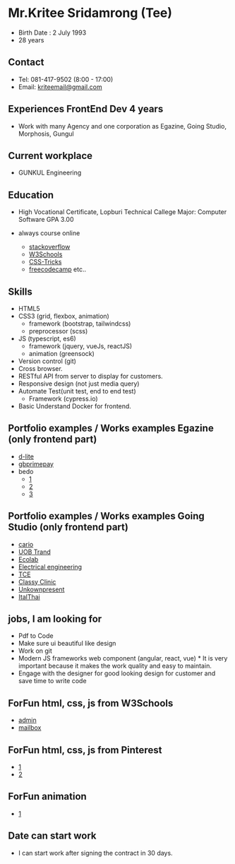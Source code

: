 # Mr.Kritee Sridamrong (Tee)

- Birth Date : 2 July 1993
- 28 years

## Contact

- Tel: 081-417-9502 (8:00 - 17:00)
- Email: kriteemail@gmail.com

## Experiences FrontEnd Dev 4 years

- Work with many Agency and one corporation as Egazine, Going Studio, Morphosis, Gungul

## Current workplace

- GUNKUL Engineering

## Education

- High Vocational Certificate, Lopburi Technical Callege Major: Computer Software GPA 3.00

- always course online
  - [stackoverflow](https://stackoverflow.com/)
  - [W3Schools](https://www.w3schools.com/)
  - [CSS-Tricks](https://css-tricks.com/)
  - [freecodecamp](https://www.freecodecamp.org/) etc..

## Skills

- HTML5
- CSS3 (grid, flexbox, animation)
    - framework (bootstrap, tailwindcss)
    - preprocessor (scss)
- JS (typescript, es6)
    - framework (jquery, vueJs, reactJS)
    - animation (greensock)
- Version control (git)
- Cross browser.
- RESTful API from server to display for customers.
- Responsive design (not just media query)
- Automate Test(unit test, end to end test)
    - Framework (cypress.io)
- Basic Understand Docker for frontend.

## Portfolio examples / Works examples Egazine (only frontend part)

- <a href="http://www.d-lite.co.th/" target="_blank">d-lite</a>
- <a href="https://www.gbprimepay.com/" target="_blank">gbprimepay</a>
- bedo
  - <a href="http://dmiceplanner.businesseventsthailand.com/dmice/campaign-d-c.php" target="_blank">1</a>
  - <a href="http://dmiceplanner.businesseventsthailand.com/dmice/campaign-d-e.php" target="_blank">2</a>
  - <a href="http://dmiceplanner.businesseventsthailand.com/dmice/copromotionwithtat.php" target="_blank">3</a>

## Portfolio examples / Works examples Going Studio (only frontend part)

- <a href="https://cariogolfcart.com/" target="_blank">cario</a>
- <a href="https://kriteet.github.io/portfolio/work/Uob/" target="_blank">UOB Trand</a>
- <a href="http://ecolab-service.co.th/" target="_blank">Ecolab</a>
- <a href="http://ee.eng.su.ac.th/" target="_blank">Electrical engineering</a>
- <a href="http://tcesolutions.com/" target="_blank">TCE</a>
- <a href="http://classyclinic.com/" target="_blank">Classy Clinic</a>
- <a href="https://unknownpresent.com/" target="_blank">Unkownpresent</a>
- <a href="http://www.italthaiengineering.com/backupGoing/" target="_blank">ItalThai</a>

## jobs, I am looking for

- Pdf to Code
- Make sure ui beautiful like design
- Work on git
- Modern JS frameworks web component (angular, react, vue) * It is very important because it makes the work quality and easy to maintain.
- Engage with the designer for good looking design for customer and save time to write code 

## ForFun html, css, js from W3Schools 

- <a href="https://kriteet.github.io/portfolio/work/admin/index.html" target="_blank">admin</a>
- <a href="https://kriteet.github.io/portfolio/work/mailbox/index.html" target="_blank">mailbox</a>

## ForFun html, css, js from Pinterest

- <a href="https://kriteet.github.io/portfolio/work/psd1/index.html" target="_blank">1</a>
- <a href="https://kriteet.github.io/portfolio/work/psd2/index.html" target="_blank">2</a>

## ForFun animation

- <a href="https://kriteet.github.io/portfolio/work/psd1-animation/index.html" target="_blank">1</a>

## Date can start work

- I can start work after signing the contract in 30 days.
